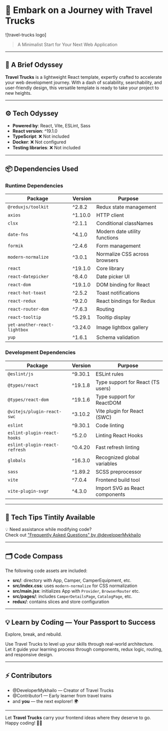 # 🚐 **Embark on a Journey with Travel Trucks**

![travel-trucks logo]

> A Minimalist Start for Your Next Web Application

---

## 🧭 A Brief Odyssey

**Travel Trucks** is a lightweight React template, expertly crafted to accelerate your web development journey. With a dash of scalability, searchability, and user-friendly design, this versatile template is ready to take your project to new heights.

---

## ⚙️ Tech Odyssey

- **Powered by**: React, Vite, ESLint, Sass
- **React version**: ^19.1.0
- **TypeScript**: ❌ Not included
- **Docker**: ❌ Not configured
- **Testing libraries**: ❌ Not included

---

## 📦 Dependencies Used

### Runtime Dependencies

| Package                      | Version | Purpose                       |
| ---------------------------- | ------- | ----------------------------- |
| `@reduxjs/toolkit`           | ^2.8.2  | Redux state management        |
| `axios`                      | ^1.10.0 | HTTP client                   |
| `clsx`                       | ^2.1.1  | Conditional classNames        |
| `date-fns`                   | ^4.1.0  | Modern date utility functions |
| `formik`                     | ^2.4.6  | Form management               |
| `modern-normalize`           | ^3.0.1  | Normalize CSS across browsers |
| `react`                      | ^19.1.0 | Core library                  |
| `react-datepicker`           | ^8.4.0  | Date picker UI                |
| `react-dom`                  | ^19.1.0 | DOM binding for React         |
| `react-hot-toast`            | ^2.5.2  | Toast notifications           |
| `react-redux`                | ^9.2.0  | React bindings for Redux      |
| `react-router-dom`           | ^7.6.3  | Routing                       |
| `react-tooltip`              | ^5.29.1 | Tooltip display               |
| `yet-another-react-lightbox` | ^3.24.0 | Image lightbox gallery        |
| `yup`                        | ^1.6.1  | Schema validation             |

### Development Dependencies

| Package                       | Version | Purpose                           |
| ----------------------------- | ------- | --------------------------------- |
| `@eslint/js`                  | ^9.30.1 | ESLint rules                      |
| `@types/react`                | ^19.1.8 | Type support for React (TS users) |
| `@types/react-dom`            | ^19.1.6 | Type support for ReactDOM         |
| `@vitejs/plugin-react-swc`    | ^3.10.2 | Vite plugin for React (SWC)       |
| `eslint`                      | ^9.30.1 | Code linting                      |
| `eslint-plugin-react-hooks`   | ^5.2.0  | Linting React Hooks               |
| `eslint-plugin-react-refresh` | ^0.4.20 | Fast refresh linting              |
| `globals`                     | ^16.3.0 | Recognized global variables       |
| `sass`                        | ^1.89.2 | SCSS preprocessor                 |
| `vite`                        | ^7.0.4  | Frontend build tool               |
| `vite-plugin-svgr`            | ^4.3.0  | Import SVG as React components    |

---

## 🧠 Tech Tips Tintily Available

💡 Need assistance while modifying code?  
Check out ["Frequently Asked Questions" by @developerMykhailo](faq.md "FAQ")

---

## 🗂️ Code Compass

The following code assets are included:

- **src/**: directory with App, Camper, CamperEquipment, etc.
- **src/index.css**: uses `modern-normalize` for CSS normalization
- **src/main.jsx**: initializes App with `Provider`, `BrowserRouter` etc.
- **src/pages/**: includes `CamperDetailsPage`, `CatalogPage`, etc.
- **redux/**: contains slices and store configuration

---

## 💡 Learn by Coding — Your Passport to Success

Explore, break, and rebuild.

Use Travel Trucks to level up your skills through real-world architecture.  
Let it guide your learning process through components, redux logic, routing, and responsive design.

---

## ⚡️ Contributors

- @DeveloperMykhailo — Creator of Travel Trucks
- @Contributor1 — Early learner from travel trains
- and **you** — the next explorer! 🌍

---

Let **Travel Trucks** carry your frontend ideas where they deserve to go.  
Happy coding! 🚐💨
